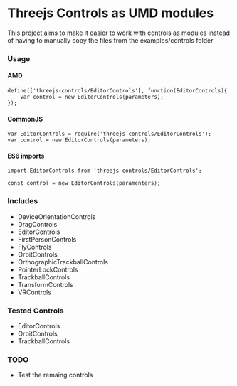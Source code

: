 # Threejs Controls as UMD modules

This project aims to make it easier to work with controls as modules instead of having to manually copy the files from the examples/controls folder

### Usage


#### AMD

```
define(['threejs-controls/EditorControls'], function(EditorControls){
    var control = new EditorControls(parameters);
});

```

#### CommonJS

```
var EditorControls = require('threejs-controls/EditorControls');
var control = new EditorControls(parameters);

```

#### ES6 imports

```
import EditorControls from 'threejs-controls/EditorControls';

const control = new EditorControls(paramenters);

```


### Includes

* DeviceOrientationControls
* DragControls
* EditorControls
* FirstPersonControls
* FlyControls
* OrbitControls
* OrthographicTrackballControls
* PointerLockControls
* TrackballControls
* TransformControls
* VRControls

### Tested Controls

* EditorControls
* OrbitControls
* TrackballControls

### TODO

* Test the remaing controls
